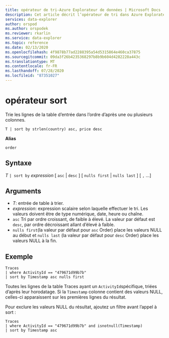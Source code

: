 ```yaml
---
title: opérateur de tri-Azure Explorateur de données | Microsoft Docs
description: Cet article décrit l’opérateur de tri dans Azure Explorateur de données.
services: data-explorer
author: orspod
ms.author: orspodek
ms.reviewer: rkarlin
ms.service: data-explorer
ms.topic: reference
ms.date: 02/13/2020
ms.openlocfilehash: 4f9878b77ad2288395a54d5315864e460ca37875
ms.sourcegitcommit: 09da3f26b4235368297b8b9b604d4282228a443c
ms.translationtype: MT
ms.contentlocale: fr-FR
ms.lasthandoff: 07/28/2020
ms.locfileid: "87351027"
---
```

# <a name="sort-operator"></a>opérateur sort 

Trie les lignes de la table d’entrée dans l’ordre d’après une ou plusieurs colonnes.

```kusto
T | sort by strlen(country) asc, price desc
```

**Alias**

`order`

## <a name="syntax"></a>Syntaxe

*T* `| sort by` *expression* [ `asc`  |  `desc` ] [ `nulls first`  |  `nulls last` ] [ `,` ...]

## <a name="arguments"></a>Arguments

* *T*: entrée de table à trier.
* *expression*: expression scalaire selon laquelle effectuer le tri. Les valeurs doivent être de type numérique, date, heure ou chaîne.
* `asc` Tri par ordre croissant, de faible à élevé. La valeur par défaut est `desc`, par ordre décroissant allant d’élevé à faible.
* `nulls first`(la valeur par défaut pour `asc` Order) place les valeurs NULL au début et `nulls last` (la valeur par défaut pour `desc` Order) place les valeurs NULL à la fin.

## <a name="example"></a>Exemple

```kusto
Traces
| where ActivityId == "479671d99b7b"
| sort by Timestamp asc nulls first
```

Toutes les lignes de la table Traces ayant un `ActivityId`spécifique, triées d’après leur horodatage. Si la `Timestamp` colonne contient des valeurs NULL, celles-ci apparaissent sur les premières lignes du résultat.

Pour exclure les valeurs NULL du résultat, ajoutez un filtre avant l’appel à sort :

```kusto
Traces
| where ActivityId == "479671d99b7b" and isnotnull(Timestamp)
| sort by Timestamp asc
```